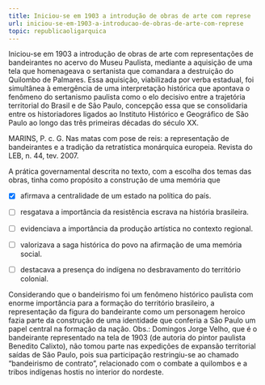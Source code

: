 ```yaml
---
title: Iniciou-se em 1903 a introdução de obras de arte com represe
url: iniciou-se-em-1903-a-introducao-de-obras-de-arte-com-represe
topic: republicaoligarquica
---
```



Iniciou-se em 1903 a introdução de obras de arte com representações de bandeirantes no acervo do Museu Paulista, mediante a aquisição de uma tela que homenageava o sertanista que comandara a destruição do Quilombo de Palmares. Essa aquisição, viabilizada por verba estadual, foi simultânea à emergência de uma interpretação histórica que apontava o fenômeno do sertanismo paulista como o elo decisivo entre a trajetória territorial do Brasil e de São Paulo, concepção essa que se consolidaria entre os historiadores ligados ao Instituto Histórico e Geográfico de São Paulo ao longo das três primeiras décadas do século XX.

MARINS, P. c. G. Nas matas com pose de reis: a representação de bandeirantes e a tradição da retratística monárquica europeia. Revista do LEB, n. 44, tev. 2007.

A prática governamental descrita no texto, com a escolha dos temas das obras, tinha como propósito a construção de uma memória que



- [x] afirmava a centralidade de um estado na política do país.
- [ ] resgatava a importância da resistência escrava na história brasileira.
- [ ] evidenciava a importância da produção artística no contexto regional.
- [ ] valorizava a saga histórica do povo na afirmação de uma memória social.
- [ ] destacava a presença do indígena no desbravamento do território colonial.


Considerando que o bandeirismo foi um fenômeno histórico paulista com enorme importância para a formação do território brasileiro, a representação da figura do bandeirante como um personagem heroico fazia parte da construção de uma identidade que conferia a São Paulo um papel central na formação da nação. Obs.: Domingos Jorge Velho, que é o bandeirante representado na tela de 1903 (de autoria do pintor paulista Benedito Calixto), não tomou parte nas expedições de expansão territorial saídas de São Paulo, pois sua participação restringiu-se ao chamado “bandeirismo de contrato”, relacionado com o combate a quilombos e a tribos indígenas hostis no interior do nordeste.
